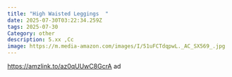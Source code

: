 ```yaml
---
title: "High Waisted Leggings  "
date: 2025-07-30T03:22:34.259Z
tags: 2025-07-30
Category: other
description: 5.xx ,Cc
image: https://m.media-amazon.com/images/I/51uFCTdqpwL._AC_SX569_.jpg
---
```

https://amzlink.to/az0qUUwC8GcrA     ad